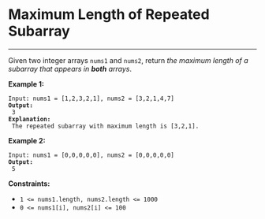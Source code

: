 # Maximum Length of Repeated Subarray

***

Given two integer arrays `nums1` and `nums2`, return _the maximum length of a subarray that appears in **both** arrays_.

&#x20;

**Example 1:**

<pre><code>Input: nums1 = [1,2,3,2,1], nums2 = [3,2,1,4,7]
<strong>Output:
</strong> 3
<strong>Explanation:
</strong> The repeated subarray with maximum length is [3,2,1].</code></pre>

**Example 2:**

<pre><code>Input: nums1 = [0,0,0,0,0], nums2 = [0,0,0,0,0]
<strong>Output:
</strong> 5</code></pre>

&#x20;

**Constraints:**

* `1 <= nums1.length, nums2.length <= 1000`
* `0 <= nums1[i], nums2[i] <= 100`
